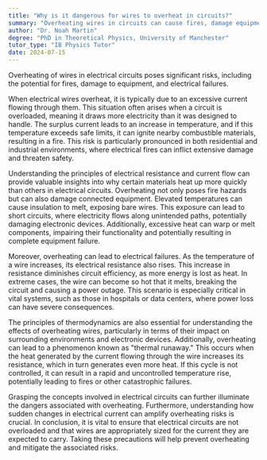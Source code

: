 ```yaml
---
title: "Why is it dangerous for wires to overheat in circuits?"
summary: "Overheating wires in circuits can cause fires, damage equipment, and lead to electrical failures."
author: "Dr. Noah Martin"
degree: "PhD in Theoretical Physics, University of Manchester"
tutor_type: "IB Physics Tutor"
date: 2024-07-15
---
```


Overheating of wires in electrical circuits poses significant risks, including the potential for fires, damage to equipment, and electrical failures.

When electrical wires overheat, it is typically due to an excessive current flowing through them. This situation often arises when a circuit is overloaded, meaning it draws more electricity than it was designed to handle. The surplus current leads to an increase in temperature, and if this temperature exceeds safe limits, it can ignite nearby combustible materials, resulting in a fire. This risk is particularly pronounced in both residential and industrial environments, where electrical fires can inflict extensive damage and threaten safety.

Understanding the principles of electrical resistance and current flow can provide valuable insights into why certain materials heat up more quickly than others in electrical circuits. Overheating not only poses fire hazards but can also damage connected equipment. Elevated temperatures can cause insulation to melt, exposing bare wires. This exposure can lead to short circuits, where electricity flows along unintended paths, potentially damaging electronic devices. Additionally, excessive heat can warp or melt components, impairing their functionality and potentially resulting in complete equipment failure.

Moreover, overheating can lead to electrical failures. As the temperature of a wire increases, its electrical resistance also rises. This increase in resistance diminishes circuit efficiency, as more energy is lost as heat. In extreme cases, the wire can become so hot that it melts, breaking the circuit and causing a power outage. This scenario is especially critical in vital systems, such as those in hospitals or data centers, where power loss can have severe consequences.

The principles of thermodynamics are also essential for understanding the effects of overheating wires, particularly in terms of their impact on surrounding environments and electronic devices. Additionally, overheating can lead to a phenomenon known as "thermal runaway." This occurs when the heat generated by the current flowing through the wire increases its resistance, which in turn generates even more heat. If this cycle is not controlled, it can result in a rapid and uncontrolled temperature rise, potentially leading to fires or other catastrophic failures.

Grasping the concepts involved in electrical circuits can further illuminate the dangers associated with overheating. Furthermore, understanding how sudden changes in electrical current can amplify overheating risks is crucial. In conclusion, it is vital to ensure that electrical circuits are not overloaded and that wires are appropriately sized for the current they are expected to carry. Taking these precautions will help prevent overheating and mitigate the associated risks.
    